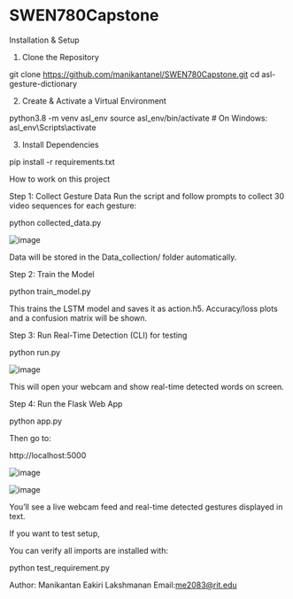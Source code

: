 # SWEN780Capstone

Installation & Setup

1. Clone the Repository

git clone https://github.com/manikantanel/SWEN780Capstone.git
cd asl-gesture-dictionary

2. Create & Activate a Virtual Environment

python3.8 -m venv asl_env
source asl_env/bin/activate  # On Windows: asl_env\Scripts\activate

3. Install Dependencies

pip install -r requirements.txt

How to work on this project

Step 1: Collect Gesture Data
Run the script and follow prompts to collect 30 video sequences for each gesture:

python collected_data.py

![image](https://github.com/user-attachments/assets/850de6b9-d18f-4bf9-b57a-ce8f94bb0eae)

Data will be stored in the Data_collection/ folder automatically.

Step 2: Train the Model

python train_model.py

This trains the LSTM model and saves it as action.h5. Accuracy/loss plots and a confusion matrix will be shown.

Step 3: Run Real-Time Detection (CLI) for testing

python run.py

![image](https://github.com/user-attachments/assets/f88e73c6-d3ed-4059-a5c6-a8b026dc4632)


This will open your webcam and show real-time detected words on screen.

Step 4: Run the Flask Web App

python app.py

Then go to:

http://localhost:5000

![image](https://github.com/user-attachments/assets/ddf4d57f-cf16-464a-8b93-32decd7820f0)

![image](https://github.com/user-attachments/assets/f413aa2a-c3e1-494f-8e0f-522083c1ff64)


You’ll see a live webcam feed and real-time detected gestures displayed in text.

If you want to test setup, 

You can verify all imports are installed with:

python test_requirement.py

Author: Manikantan Eakiri Lakshmanan
Email:me2083@rit.edu

